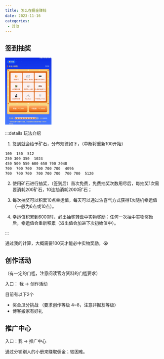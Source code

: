 ```yaml
---
title: 怎么在掘金赚钱
date: 2023-11-16
categories: 
 - 其他
---
```

<Boxx type='tip' />

## 签到抽奖

<img width="150px" src="../../img/2023/2023-11-16.png" alt="" title="">


:::details 玩法介绍

1. 签到就会给予矿石，分布规律如下，（中断将重新100开始）

```
100  150  512  
250 300 350  1024 
450 500 550 600 650 700 2048  
700  700 700  700 700 700  4096 
700  700 700  700 700 700  700 700  5120  

```

2. 使用矿石进行抽奖，（签到后）首次免费，免费抽奖次数用尽后，每抽奖1次需要消耗200矿石，10连抽消耗2000矿石；

3. 每次抽奖可以积累10点幸运值，每天可以通过沾喜气方式获得1次随机幸运值（一般为6点或10点）。

4. 幸运值积累到6000时，必出抽奖转盘中实物奖励；任何一次抽中实物奖励后，幸运值会重新积累（溢出值会加进下次初始值中）。

:::

通过我的计算，大概需要100天才能必中实物奖励，😭


## 创作活动

（有一定的门槛，注意阅读官方资料的门槛要求）

入口： 我 -> 创作活动

目前有以下2个

- 奖金瓜分挑战 （要求创作等级 4~8，注意非掘友等级）
- 博客搬家有好礼


## 推广中心

入口：我 -> 推广中心

通过分销别人的小册来赚取佣金；较困难。
